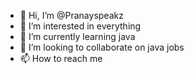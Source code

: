 - 👋 Hi, I’m @Pranayspeakz
- 👀 I’m interested in everything
- 🌱 I’m currently learning java
- 💞️ I’m looking to collaborate on java jobs
- 📫 How to reach me 

<!---
Pranayspeakz/Pranayspeakz is a ✨ special ✨ repository because its `README.md` (this file) appears on your GitHub profile.
You can click the Preview link to take a look at your changes.
--->
